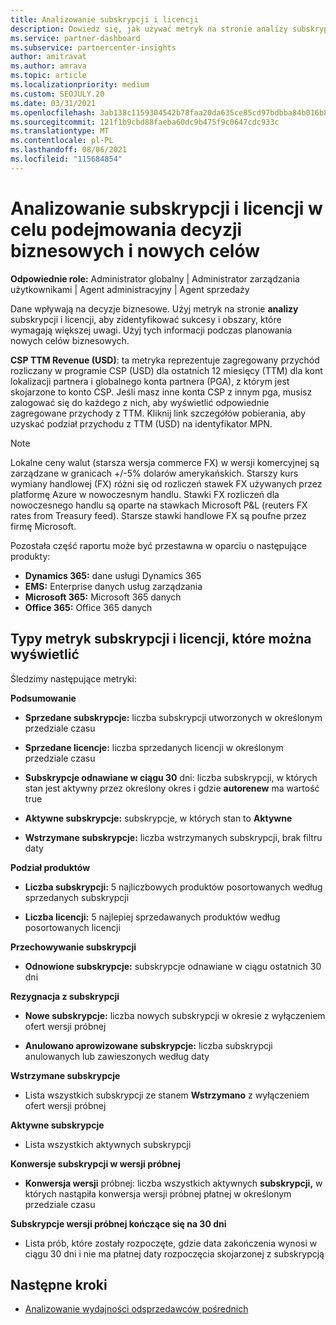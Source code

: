 ```yaml
---
title: Analizowanie subskrypcji i licencji
description: Dowiedz się, jak używać metryk na stronie analizy subskrypcji i licencji, aby identyfikować sukcesy i obszary, które wymagają większej uwagi.
ms.service: partner-dashboard
ms.subservice: partnercenter-insights
author: amitravat
ms.author: amrava
ms.topic: article
ms.localizationpriority: medium
ms.custom: SEOJULY.20
ms.date: 03/31/2021
ms.openlocfilehash: 3ab138c1159304542b78faa20da635ce85cd97bdbba84b016b860632c537509e
ms.sourcegitcommit: 121f1b9cbd88faeba60dc9b475f9c0647cdc933c
ms.translationtype: MT
ms.contentlocale: pl-PL
ms.lasthandoff: 08/06/2021
ms.locfileid: "115684854"
---
```

# <a name="analyze-subscriptions-and-licenses-to-help-you-drive-business-decisions-and-new-goals"></a>Analizowanie subskrypcji i licencji w celu podejmowania decyzji biznesowych i nowych celów

**Odpowiednie role:** Administrator globalny | Administrator zarządzania użytkownikami | Agent administracyjny | Agent sprzedaży

Dane wpływają na decyzje biznesowe. Użyj metryk na stronie **analizy** subskrypcji i licencji, aby zidentyfikować sukcesy i obszary, które wymagają większej uwagi. Użyj tych informacji podczas planowania nowych celów biznesowych.

**CSP TTM Revenue (USD)**: ta metryka reprezentuje zagregowany przychód rozliczany w programie CSP (USD) dla ostatnich 12 miesięcy (TTM) dla kont lokalizacji partnera i globalnego konta partnera (PGA), z którym jest skojarzone to konto CSP. Jeśli masz inne konta CSP z innym pga, musisz zalogować się do każdego z nich, aby wyświetlić odpowiednie zagregowane przychody z TTM.  Kliknij link szczegółów pobierania, aby uzyskać podział przychodu z TTM (USD) na identyfikator MPN.

>[!NOTE]
>Lokalne ceny walut (starsza wersja commerce FX) w wersji komercyjnej są zarządzane w granicach +/-5% dolarów amerykańskich. Starszy kurs wymiany handlowej (FX) różni się od rozliczeń stawek FX używanych przez platformę Azure w nowoczesnym handlu. Stawki FX rozliczeń dla nowoczesnego handlu są oparte na stawkach Microsoft P&L (reuters FX rates from Treasury feed). Starsze stawki handlowe FX są poufne przez firmę Microsoft.


Pozostała część raportu może być przestawna w oparciu o następujące produkty:

 - **Dynamics 365:** dane usługi Dynamics 365  
 - **EMS:** Enterprise danych usług zarządzania  
 - **Microsoft 365:** Microsoft 365 danych  
 - **Office 365:** Office 365 danych  


## <a name="types-of-subscription-and-license-metrics-you-can-view"></a>Typy metryk subskrypcji i licencji, które można wyświetlić

Śledzimy następujące metryki:

**Podsumowanie**  
 - **Sprzedane subskrypcje:** liczba subskrypcji utworzonych w określonym przedziale czasu  
  
 - **Sprzedane licencje:** liczba sprzedanych licencji w określonym przedziale czasu  
  
 - **Subskrypcje odnawiane w ciągu 30** dni: liczba subskrypcji, w których stan jest aktywny przez określony okres i gdzie **autorenew** ma wartość true
 
 - **Aktywne subskrypcje:** subskrypcje, w których stan to **Aktywne**  
 
 - **Wstrzymane subskrypcje:** liczba wstrzymanych subskrypcji, brak filtru daty  

**Podział produktów**
  
 - **Liczba subskrypcji:** 5 najliczbowych produktów posortowanych według sprzedanych subskrypcji  
 
 - **Liczba licencji:** 5 najlepiej sprzedawanych produktów według posortowanych licencji

**Przechowywanie subskrypcji**

 - **Odnowione subskrypcje:** subskrypcje odnawiane w ciągu ostatnich 30 dni  

**Rezygnacja z subskrypcji**  
 - **Nowe subskrypcje:** liczba nowych subskrypcji w okresie z wyłączeniem ofert wersji próbnej  
 
 - **Anulowano aprowizowane subskrypcje:** liczba subskrypcji anulowanych lub zawieszonych według daty  

**Wstrzymane subskrypcje** 
 
 - Lista wszystkich subskrypcji ze stanem **Wstrzymano** z wyłączeniem ofert wersji próbnej  
  
**Aktywne subskrypcje**

 - Lista wszystkich aktywnych subskrypcji  

**Konwersje subskrypcji w wersji próbnej**  

 - **Konwersja wersji** próbnej: liczba wszystkich aktywnych **subskrypcji,** w których nastąpiła konwersja wersji próbnej płatnej w określonym przedziale czasu  

**Subskrypcje wersji próbnej kończące się na 30 dni**  

 - Lista prób, które zostały rozpoczęte, gdzie data zakończenia wynosi w ciągu 30 dni i nie ma płatnej daty rozpoczęcia skojarzonej z subskrypcją  



## <a name="next-steps"></a>Następne kroki

- [Analizowanie wydajności odsprzedawców pośrednich](analyze-indirect-resellers.md)